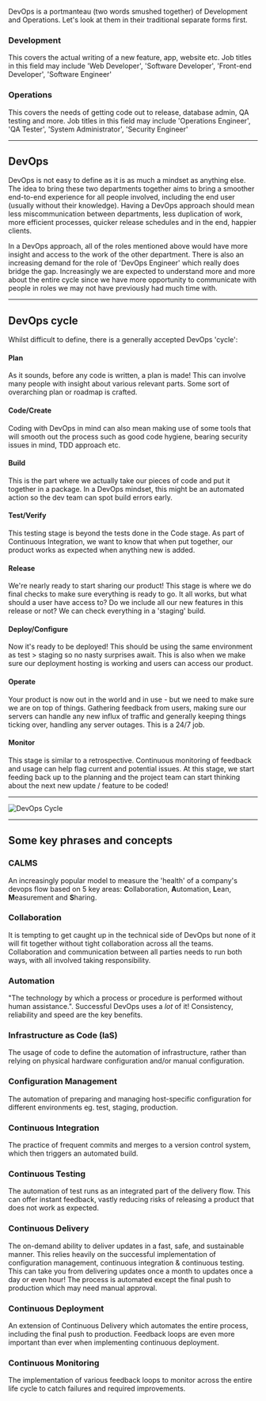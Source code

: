 DevOps is a portmanteau (two words smushed together) of Development and Operations. Let's look at them in their traditional separate forms first.

### Development
This covers the actual writing of a new feature, app, website etc. Job titles in this field may include 'Web Developer', 'Software Developer', 'Front-end Developer', 'Software Engineer'

### Operations
This covers the needs of getting code out to release, database admin, QA testing and more. Job titles in this field may include 'Operations Engineer', 'QA Tester', 'System Administrator', 'Security Engineer'

***

## DevOps
DevOps is not easy to define as it is as much a mindset as anything else. The idea to bring these two departments together aims to bring a smoother end-to-end experience for all people involved, including the end user (usually without their knowledge). Having a DevOps approach should mean less miscommunication between departments, less duplication of work, more efficient processes, quicker release schedules and in the end, happier clients.

In a DevOps approach, all of the roles mentioned above would have more insight and access to the work of the other department. There is also an increasing demand for the role of 'DevOps Engineer' which really does bridge the gap. Increasingly we are expected to understand more and more about the entire cycle since we have more opportunity to communicate with people in roles we may not have previously had much time with.

***

## DevOps cycle
Whilst difficult to define, there is a generally accepted DevOps 'cycle':

#### Plan
As it sounds, before any code is written, a plan is made! This can involve many people with insight about various relevant parts. Some sort of overarching plan or roadmap is crafted.

#### Code/Create
Coding with DevOps in mind can also mean making use of some tools that will smooth out the process such as good code hygiene, bearing security issues in mind, TDD approach etc.

#### Build
This is the part where we actually take our pieces of code and put it together in a package. In a DevOps mindset, this might be an automated action so the dev team can spot build errors early.

#### Test/Verify
This testing stage is beyond the tests done in the Code stage. As part of Continuous Integration, we want to know that when put together, our product works as expected when anything new is added.

#### Release
We're nearly ready to start sharing our product! This stage is where we do final checks to make sure everything is ready to go. It all works, but what should a user have access to? Do we include all our new features in this release or not? We can check everything in a 'staging' build.

#### Deploy/Configure
Now it's ready to be deployed! This should be using the same environment as test > staging so no nasty surprises await. This is also when we make sure our deployment hosting is working and users can access our product.

#### Operate
Your product is now out in the world and in use - but we need to make sure we are on top of things. Gathering feedback from users, making sure our servers can handle any new influx of traffic and generally keeping things ticking over, handling any server outages. This is a 24/7 job.

#### Monitor
This stage is similar to a retrospective. Continuous monitoring of feedback and usage can help flag current and potential issues. At this stage, we start feeding back up to the planning and the project team can start thinking about the next new update / feature to be coded!

***

![DevOps Cycle](https://d1.awsstatic.com/Marketplace/solutions-center/icons/AWS-MP-DevOps-Infographic-Light.9cc594ee04ab14e33066daff892a49e5329ed47e.png)

***

## Some key phrases and concepts
### CALMS
An increasingly popular model to measure the 'health' of a company's devops flow based on 5 key areas: **C**ollaboration, **A**utomation, **L**ean, **M**easurement and **S**haring.

### Collaboration
It is tempting to get caught up in the technical side of DevOps but none of it will fit together without tight collaboration across all the teams. Collaboration and communication between all parties needs to run both ways, with all involved taking responsibility.

### Automation
"The technology by which a process or procedure is performed without human assistance.". Successful DevOps uses a *lot* of it! Consistency, reliability and speed are the key benefits.

### Infrastructure as Code (IaS)
The usage of code to define the automation of infrastructure, rather than relying on physical hardware configuration and/or manual configuration.

### Configuration Management
The automation of preparing and managing host-specific configuration for different environments eg. test, staging, production.

### Continuous Integration
The practice of frequent commits and merges to a version control system, which then triggers an automated build.

### Continuous Testing
The automation of test runs as an integrated part of the delivery flow. This can offer instant feedback, vastly reducing risks of releasing a product that does not work as expected.

### Continuous Delivery
The on-demand ability to deliver updates in a fast, safe, and sustainable manner. This relies heavily on the successful implementation of configuration management, continuous integration & continuous testing. This can take you from delivering updates once a month to updates once a day or even hour! The process is automated except the final push to production which may need manual approval.

### Continuous Deployment
An extension of Continuous Delivery which automates the entire process, including the final push to production. Feedback loops are even more important than ever when implementing continuous deployment.

### Continuous Monitoring
The implementation of various feedback loops to monitor across the entire life cycle to catch failures and required improvements.
